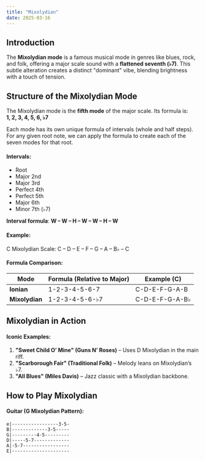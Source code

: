 ```yaml
---
title: "Mixolydian"
date: 2025-03-16
---
```


## Introduction

The **Mixolydian mode** is a famous musical mode in genres like blues, rock, and folk, offering a major scale sound with a **flattened seventh (♭7)**. This subtle alteration creates a distinct "dominant" vibe, blending brightness with a touch of tension.

## Structure of the Mixolydian Mode

The Mixolydian mode is the **fifth mode** of the major scale. Its formula is:  
**1, 2, 3, 4, 5, 6, ♭7**

Each mode has its own unique formula of intervals (whole and half steps). For any given root note, we can apply the formula to create each of the seven modes for that root.

#### Intervals:

- Root  
- Major 2nd  
- Major 3rd  
- Perfect 4th  
- Perfect 5th  
- Major 6th  
- Minor 7th (♭7)

**Interval formula**: **W – W – H – W – W – H – W**

#### Example:

C Mixolydian Scale: C – D – E – F – G – A – B♭ – C

#### Formula Comparison:

| Mode           | Formula (Relative to Major) | Example (C)     |
|----------------|-----------------------------|-----------------|
| **Ionian**     | 1-2-3-4-5-6-7               | C-D-E-F-G-A-B   |
| **Mixolydian** | 1-2-3-4-5-6-♭7             | C-D-E-F-G-A-B♭  |

## Mixolydian in Action

#### Iconic Examples:

1. **"Sweet Child O’ Mine" (Guns N’ Roses)** – Uses D Mixolydian in the main riff.  
2. **"Scarborough Fair" (Traditional Folk)** – Melody leans on Mixolydian’s ♭7.  
3. **"All Blues" (Miles Davis)** – Jazz classic with a Mixolydian backbone.

## How to Play Mixolydian

#### Guitar (G Mixolydian Pattern):

```text
e|-----------------3-5-  
B|-------------3-5-----  
G|---------4-5---------  
D|-----5-7-------------  
A|-5-7-----------------  
E|---------------------